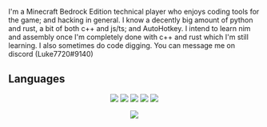 I'm a Minecraft Bedrock Edition technical player who enjoys coding tools for the game; and hacking in general. I know a decently big amount of python and rust, a bit of both c++ and js/ts; and AutoHotkey. I intend to learn nim and assembly once I'm completely done with c++ and rust which I'm still learning.  I also sometimes do code digging. You can message me on discord (Luke7720#9140)

## Languages
<p align="center">
  <img src="https://img.shields.io/badge/c++-%2300599C.svg?style=for-the-badge&logo=c%2B%2B&logoColor=white"/>
  <img src="https://img.shields.io/badge/javascript-%23323330.svg?style=for-the-badge&logo=javascript&logoColor=%23F7DF1E"/>
  <img src="https://img.shields.io/badge/python-3670A0?style=for-the-badge&logo=python&logoColor=ffdd54"/>
  <img src="https://img.shields.io/badge/rust-%23000000.svg?style=for-the-badge&logo=rust&logoColor=white"/>
  <img src="https://img.shields.io/badge/typescript-%23007ACC.svg?style=for-the-badge&logo=typescript&logoColor=white"/>
</p>

<p align="center">
  <img src="https://github-readme-stats.vercel.app/api/top-langs/?username=0x4c37373230&show_icons=true&count_private=true&theme=monokai&langs_count=6&layout=compact" />
</p>

